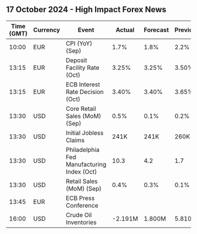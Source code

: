 ## 17 October 2024 - High Impact Forex News

| Time (GMT) | Currency | Event | Actual | Forecast | Previous |
|------|----------|-------|--------|----------|----------|
| 10:00 | EUR | CPI (YoY) (Sep) | 1.7% | 1.8% | 2.2% |
| 13:15 | EUR | Deposit Facility Rate (Oct) | 3.25% | 3.25% | 3.50% |
| 13:15 | EUR | ECB Interest Rate Decision (Oct) | 3.40% | 3.40% | 3.65% |
| 13:30 | USD | Core Retail Sales (MoM) (Sep) | 0.5% | 0.1% | 0.2% |
| 13:30 | USD | Initial Jobless Claims | 241K | 241K | 260K |
| 13:30 | USD | Philadelphia Fed Manufacturing Index (Oct) | 10.3 | 4.2 | 1.7 |
| 13:30 | USD | Retail Sales (MoM) (Sep) | 0.4% | 0.3% | 0.1% |
| 13:45 | EUR | ECB Press Conference |  |  |  |
| 16:00 | USD | Crude Oil Inventories | -2.191M | 1.800M | 5.810M |
